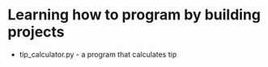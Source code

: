 # Learning how to program by building projects

- tip_calculator.py - a program that calculates tip
